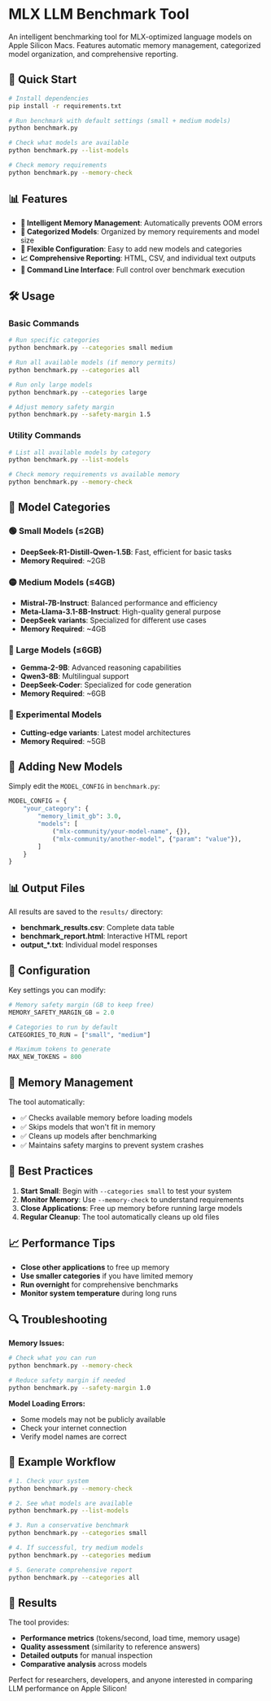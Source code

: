 # MLX LLM Benchmark Tool

An intelligent benchmarking tool for MLX-optimized language models on Apple Silicon Macs. Features automatic memory management, categorized model organization, and comprehensive reporting.

## 🚀 Quick Start

```bash
# Install dependencies
pip install -r requirements.txt

# Run benchmark with default settings (small + medium models)
python benchmark.py

# Check what models are available
python benchmark.py --list-models

# Check memory requirements
python benchmark.py --memory-check
```

## 📊 Features

- **🧠 Intelligent Memory Management**: Automatically prevents OOM errors
- **📁 Categorized Models**: Organized by memory requirements and model size
- **🔧 Flexible Configuration**: Easy to add new models and categories
- **📈 Comprehensive Reporting**: HTML, CSV, and individual text outputs
- **🎯 Command Line Interface**: Full control over benchmark execution

## 🛠️ Usage

### Basic Commands

```bash
# Run specific categories
python benchmark.py --categories small medium

# Run all available models (if memory permits)
python benchmark.py --categories all

# Run only large models
python benchmark.py --categories large

# Adjust memory safety margin
python benchmark.py --safety-margin 1.5
```

### Utility Commands

```bash
# List all available models by category
python benchmark.py --list-models

# Check memory requirements vs available memory
python benchmark.py --memory-check
```

## 📂 Model Categories

### 🟢 Small Models (≤2GB)
- **DeepSeek-R1-Distill-Qwen-1.5B**: Fast, efficient for basic tasks
- **Memory Required**: ~2GB

### 🟡 Medium Models (≤4GB)
- **Mistral-7B-Instruct**: Balanced performance and efficiency
- **Meta-Llama-3.1-8B-Instruct**: High-quality general purpose
- **DeepSeek variants**: Specialized for different use cases
- **Memory Required**: ~4GB

### 🔴 Large Models (≤6GB)
- **Gemma-2-9B**: Advanced reasoning capabilities
- **Qwen3-8B**: Multilingual support
- **DeepSeek-Coder**: Specialized for code generation
- **Memory Required**: ~6GB

### 🧪 Experimental Models
- **Cutting-edge variants**: Latest model architectures
- **Memory Required**: ~5GB

## 🎯 Adding New Models

Simply edit the `MODEL_CONFIG` in `benchmark.py`:

```python
MODEL_CONFIG = {
    "your_category": {
        "memory_limit_gb": 3.0,
        "models": [
            ("mlx-community/your-model-name", {}),
            ("mlx-community/another-model", {"param": "value"}),
        ]
    }
}
```

## 📊 Output Files

All results are saved to the `results/` directory:

- **benchmark_results.csv**: Complete data table
- **benchmark_report.html**: Interactive HTML report
- **output_*.txt**: Individual model responses

## 🔧 Configuration

Key settings you can modify:

```python
# Memory safety margin (GB to keep free)
MEMORY_SAFETY_MARGIN_GB = 2.0

# Categories to run by default
CATEGORIES_TO_RUN = ["small", "medium"]

# Maximum tokens to generate
MAX_NEW_TOKENS = 800
```

## 🚨 Memory Management

The tool automatically:
- ✅ Checks available memory before loading models
- ✅ Skips models that won't fit in memory
- ✅ Cleans up models after benchmarking
- ✅ Maintains safety margins to prevent system crashes

## 🤝 Best Practices

1. **Start Small**: Begin with `--categories small` to test your system
2. **Monitor Memory**: Use `--memory-check` to understand requirements
3. **Close Applications**: Free up memory before running large models
4. **Regular Cleanup**: The tool automatically cleans up old files

## 📈 Performance Tips

- **Close other applications** to free up memory
- **Use smaller categories** if you have limited memory
- **Run overnight** for comprehensive benchmarks
- **Monitor system temperature** during long runs

## 🔍 Troubleshooting

**Memory Issues:**
```bash
# Check what you can run
python benchmark.py --memory-check

# Reduce safety margin if needed
python benchmark.py --safety-margin 1.0
```

**Model Loading Errors:**
- Some models may not be publicly available
- Check your internet connection
- Verify model names are correct

## 📝 Example Workflow

```bash
# 1. Check your system
python benchmark.py --memory-check

# 2. See what models are available
python benchmark.py --list-models

# 3. Run a conservative benchmark
python benchmark.py --categories small

# 4. If successful, try medium models
python benchmark.py --categories medium

# 5. Generate comprehensive report
python benchmark.py --categories all
```

## 🎉 Results

The tool provides:
- **Performance metrics** (tokens/second, load time, memory usage)
- **Quality assessment** (similarity to reference answers)
- **Detailed outputs** for manual inspection
- **Comparative analysis** across models

Perfect for researchers, developers, and anyone interested in comparing LLM performance on Apple Silicon! 